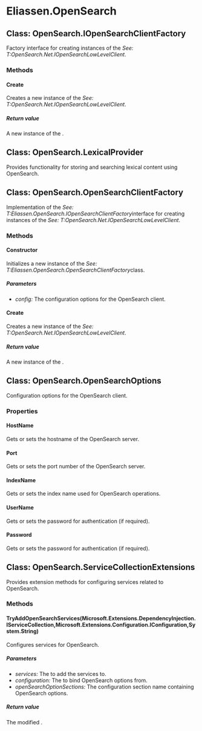 ﻿# Eliassen.OpenSearch


## Class: OpenSearch.IOpenSearchClientFactory
Factory interface for creating instances of the 
 *See: T:OpenSearch.Net.IOpenSearchLowLevelClient*. 

### Methods


#### Create
Creates a new instance of the 
 *See: T:OpenSearch.Net.IOpenSearchLowLevelClient*. 


##### Return value
A new instance of the .



## Class: OpenSearch.LexicalProvider
Provides functionality for storing and searching lexical content using OpenSearch. 


## Class: OpenSearch.OpenSearchClientFactory
Implementation of the 
 *See: T:Eliassen.OpenSearch.IOpenSearchClientFactory*interface for creating instances of the 
 *See: T:OpenSearch.Net.IOpenSearchLowLevelClient*. 

### Methods


#### Constructor
Initializes a new instance of the 
 *See: T:Eliassen.OpenSearch.OpenSearchClientFactory*class. 


##### Parameters
* *config:* The configuration options for the OpenSearch client.




#### Create
Creates a new instance of the 
 *See: T:OpenSearch.Net.IOpenSearchLowLevelClient*. 


##### Return value
A new instance of the .



## Class: OpenSearch.OpenSearchOptions
Configuration options for the OpenSearch client. 

### Properties

#### HostName
Gets or sets the hostname of the OpenSearch server.
#### Port
Gets or sets the port number of the OpenSearch server.
#### IndexName
Gets or sets the index name used for OpenSearch operations.
#### UserName
Gets or sets the password for authentication (if required).
#### Password
Gets or sets the password for authentication (if required).

## Class: OpenSearch.ServiceCollectionExtensions
Provides extension methods for configuring services related to OpenSearch. 

### Methods


#### TryAddOpenSearchServices(Microsoft.Extensions.DependencyInjection.IServiceCollection,Microsoft.Extensions.Configuration.IConfiguration,System.String)
Configures services for OpenSearch. 


##### Parameters
* *services:* The to add the services to.
* *configuration:* The to bind OpenSearch options from.
* *openSearchOptionSections:* The configuration section name containing OpenSearch options.




##### Return value
The modified .

